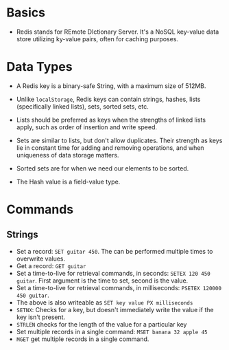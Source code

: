 # Basics

- Redis stands for REmote DIctionary Server. It's a NoSQL key-value data store utilizing ky-value pairs, often for caching purposes.

# Data Types

- A Redis key is a binary-safe String, with a maximum size of 512MB.

- Unlike `localStorage`, Redis keys can contain strings, hashes, lists (specifically linked lists), sets, sorted sets, etc.

- Lists should be preferred as keys when the strengths of linked lists apply, such as order of insertion and write speed. 

- Sets are similar to lists, but don't allow duplicates. Their strength as keys lie in constant time for adding and removing operations, and when uniqueness of data storage matters.

- Sorted sets are for when we need our elements to be sorted.

- The Hash value is a field-value type.

# Commands

## Strings

- Set a record: `SET guitar 450`. The can be performed multiple times to overwrite values.
- Get a record: `GET guitar`
- Set a time-to-live for retrieval commands, in seconds: `SETEX 120 450 guitar`. First argument is the time to set, second is the value.
- Set a time-to-live for retrieval commands, in milliseconds: `PSETEX 120000 450 guitar`. 
- The above is also writeable as `SET key value PX milliseconds`
- `SETNX`: Checks for a key, but doesn't immediately write the value if the key isn't present.
- `STRLEN` checks for the length of the value for a particular key
- Set multiple records in a single command: `MSET banana 32 apple 45`
- `MGET` get multiple records in a single command.
